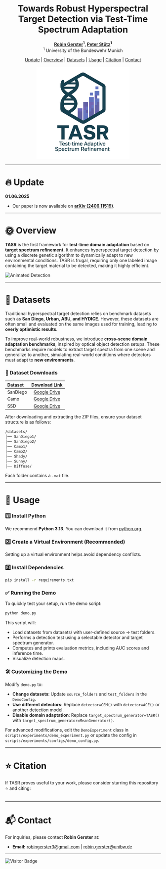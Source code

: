 <div align="center">

# Towards Robust Hyperspectral Target Detection via Test-Time Spectrum Adaptation

**[Robin Gerster](https://github.com/RobinGerster7)<sup>1</sup>, [Peter Stütz](https://www.researchgate.net/profile/Peter-Stuetz)<sup>1</sup>**  
<sup>1</sup> University of the Bundeswehr Munich


</div>

<p align="center">
  <a href="#-update">Update</a> |
  <a href="#-overview">Overview</a> |
  <a href="#-datasets">Datasets</a> |
  <a href="#-usage">Usage</a> |
  <a href="#-citation">Citation</a> |
  <a href="#-contact">Contact</a>
</p>

<p align="center">
  <img src="assets/tasr_logo.png" alt="TASR Logo" width="300"/>
</p>

---

# 🔥 Update

**01.06.2025**  
- Our paper is now available on **[arXiv (2406.11519)](https://arxiv.org/abs/2406.11519)**.

---

# 🌞 Overview

**TASR** is the first framework for **test-time domain adaptation** based on **target spectrum refinement**. It enhances hyperspectral target detection by using a discrete genetic algorithm to dynamically adapt to new environmental conditions. TASR is frugal, requiring only one labeled image containing the target material to be detected, making it highly efficient.


![Animated Detection](assets/Camo_1_to_2.apng)


---

# 📖 Datasets

Traditional hyperspectral target detection relies on benchmark datasets such as **San Diego, Urban, ABU, and HYDICE**. However, these datasets are often small and evaluated on the same images used for training, leading to **overly optimistic results**.

To improve real-world robustness, we introduce **cross-scene domain adaptation benchmarks**, inspired by optical object detection setups. These benchmarks require models to extract target spectra from one scene and generalize to another, simulating real-world conditions where detectors must adapt to **new environments**.

### 📂 Dataset Downloads

| Dataset  |  Download Link   |
|:---------|:----------------:|
| SanDiego | [Google Drive](https://drive.google.com/file/d/1lWOUSpMoIRrMngmIGETXglSYEZWljSXa/view?usp=sharing) |
| Camo     | [Google Drive](https://drive.google.com/file/d/1hjpwV5U3K-E2DhaOBfgm-G82D8xC5Ias/view?usp=sharing) |
| SSD      | [Google Drive](https://drive.google.com/file/d/1riN-3BZnn19Euub7dF6qFTukmHy99F1X/view?usp=sharing) |

After downloading and extracting the ZIP files, ensure your dataset structure is as follows:

```
/datasets/
│── SanDiego1/
│── SanDiego2/
│── Camo1/
│── Camo2/
│── Shady/
│── Sunny/
│── Diffuse/

```

Each folder contains a `.mat` file.

---

# 🚀 Usage

### 1️⃣ Install Python 
We recommend **Python 3.13**. You can download it from [python.org](https://www.python.org/downloads/release/python-3100/).

### 2️⃣ Create a Virtual Environment (Recommended)
Setting up a virtual environment helps avoid dependency conflicts.

### 3️⃣ Install Dependencies

```bash
pip install -r requirements.txt
```

### ✅ Running the Demo

To quickly test your setup, run the demo script:

```bash
python demo.py
```

This script will:
- Load datasets from datasets/ with user-defined source &rarr; test folders.
- Performs a detection test using a selectable detector and target spectrum generator.
- Computes and prints evaluation metrics, including AUC scores and inference time.
- Visualize detection maps.

### 🛠 Customizing the Demo

Modify `demo.py` to:
- **Change datasets**: Update `source_folders` and `test_folders` in the `DemoConfig`.
- **Use different detectors**: Replace `detector=CEM()` with `detector=ACE()` or another detection model.
- **Disable domain adaptation**: Replace `target_spectrum_generator=TASR()` with `target_spectrum_generator=MeanGenerator()`.

For advanced modifications, edit the `DemoExperiment` class in `scripts/experiments/demo_experiment.py` or update the config in `scripts/experiments/configs/demo_config.py`.

---

# ⭐ Citation

If TASR proves useful to your work, please consider starring this repository ⭐ and citing:

```
```

---

# 📬 Contact

For inquiries, please contact **Robin Gerster** at:
- **Email:** [robingerster3@gmail.com](mailto:robingerster3@gmail.com) | [robin.gerster@unibw.de](mailto:robin.gerster@unibw.de)

---

![Visitor Badge](https://visitor-badge.laobi.icu/badge?page_id=RobinGerster7.TASR)
